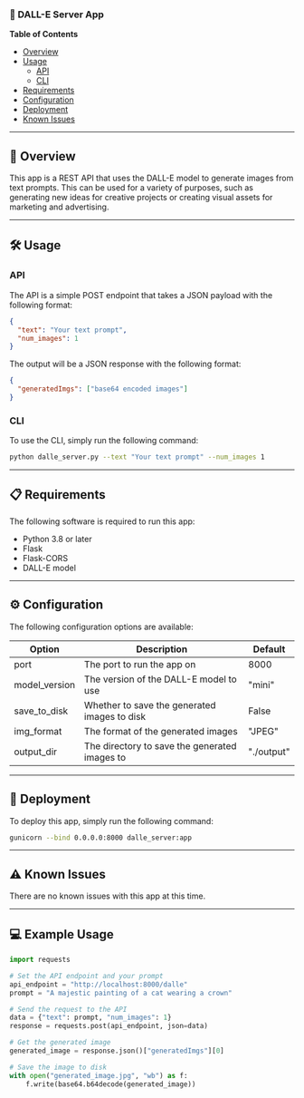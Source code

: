 ### 📖 DALL-E Server App

**Table of Contents**

- [Overview](#overview)
- [Usage](#usage)
    - [API](#api)
    - [CLI](#cli)
- [Requirements](#requirements)
- [Configuration](#configuration)
- [Deployment](#deployment)
- [Known Issues](#known-issues)

---

## 📝 Overview

This app is a REST API that uses the DALL-E model to generate images from text prompts. 
This can be used for a variety of purposes, such as generating new ideas for creative projects or creating visual assets for marketing and advertising.

---

## 🛠 Usage

### API

The API is a simple POST endpoint that takes a JSON payload with the following format:

```json
{
  "text": "Your text prompt",
  "num_images": 1
}
```

The output will be a JSON response with the following format:

```json
{
  "generatedImgs": ["base64 encoded images"]
}
```

### CLI

To use the CLI, simply run the following command:

```bash
python dalle_server.py --text "Your text prompt" --num_images 1
```

---

## 📋 Requirements

The following software is required to run this app:

- Python 3.8 or later
- Flask
- Flask-CORS
- DALL-E model

---

## ⚙️ Configuration

The following configuration options are available:

| Option | Description | Default |
|---|---|---|
| port | The port to run the app on | 8000 |
| model_version | The version of the DALL-E model to use | "mini" |
| save_to_disk | Whether to save the generated images to disk | False |
| img_format | The format of the generated images | "JPEG" |
| output_dir | The directory to save the generated images to | "./output" |

---

## 🚀 Deployment

To deploy this app, simply run the following command:

```bash
gunicorn --bind 0.0.0.0:8000 dalle_server:app
```

---

## ⚠️ Known Issues

There are no known issues with this app at this time.

---

## 💻 Example Usage

```python
import requests

# Set the API endpoint and your prompt
api_endpoint = "http://localhost:8000/dalle"
prompt = "A majestic painting of a cat wearing a crown"

# Send the request to the API
data = {"text": prompt, "num_images": 1}
response = requests.post(api_endpoint, json=data)

# Get the generated image
generated_image = response.json()["generatedImgs"][0]

# Save the image to disk
with open("generated_image.jpg", "wb") as f:
    f.write(base64.b64decode(generated_image))
```